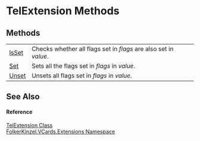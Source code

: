 # TelExtension Methods




## Methods
<table>
<tr>
<td><a href="4aeab7dc-6867-85ab-231b-98c0fefad5ed.md">IsSet</a></td>
<td>Checks whether all flags set in <em>flags</em> are also set in <em>value</em>.</td></tr>
<tr>
<td><a href="dea6f4ed-8f8d-137e-c946-785683757dd2.md">Set</a></td>
<td>Sets all the flags set in <em>flags</em> in <em>value</em>.</td></tr>
<tr>
<td><a href="b2a8ef36-441b-5e3c-08e6-38a073e32011.md">Unset</a></td>
<td>Unsets all flags set in <em>flags</em> in <em>value</em>.</td></tr>
</table>

## See Also


#### Reference
<a href="d8878787-0d18-0761-b4d0-be70d4a9e267.md">TelExtension Class</a>  
<a href="ea6bb853-85f2-e58b-0429-68b3fa762c9a.md">FolkerKinzel.VCards.Extensions Namespace</a>  
